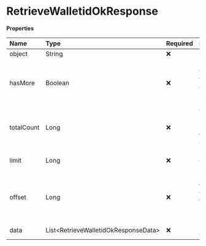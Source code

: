 # RetrieveWalletidOkResponse

**Properties**

| Name       | Type                                   | Required | Description                                                 |
| :--------- | :------------------------------------- | :------- | :---------------------------------------------------------- |
| object     | String                                 | ❌       | Object type                                                 |
| hasMore    | Boolean                                | ❌       | Indicates whether there is another page to be searched      |
| totalCount | Long                                   | ❌       | Total number of items for the filters entered               |
| limit      | Long                                   | ❌       | Number of objects per page                                  |
| offset     | Long                                   | ❌       | Position of the object from which the page should be loaded |
| data       | List\<RetrieveWalletidOkResponseData\> | ❌       | List of objects                                             |

<!-- This file was generated by liblab | https://liblab.com/ -->
